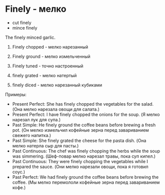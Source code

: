 # Finely - мелко

- cut finely
- mince finely

The finely minced garlic.

1. Finely chopped - мелко нарезанный

2. Finely ground - мелко измельченный

3. Finely tuned - точно настроенный

4. finely grated - мелко натертый

5. finely diced - мелко нарезанный кубиками

Примеры:

- Present Perfect: She has finely chopped the vegetables for the salad. (Она мелко нарезала овощи для салата.)
- Present Perfect: I have finely chopped the onions for the soup. (Я мелко нарезал лук для супа.)
- Past Simple: He finely ground the coffee beans before brewing a fresh pot. (Он мелко измельчил кофейные зерна перед завариванием свежего напитка.)
- Past Simple: She finely grated the cheese for the pasta dish. (Она мелко натерла сыр для пасты.)
- Past Continuous: The chef was finely chopping the herbs while the soup was simmering. (Шеф-повар мелко нарезал травы, пока суп кипел.)
- Past Continuous: They were finely chopping the vegetables while I prepared the sauce. (Они мелко нарезали овощи, пока я готовил соус.)
- Past Perfect: We had finely ground the coffee beans before brewing the coffee. (Мы мелко перемололи кофейные зерна перед завариванием кофе.)
